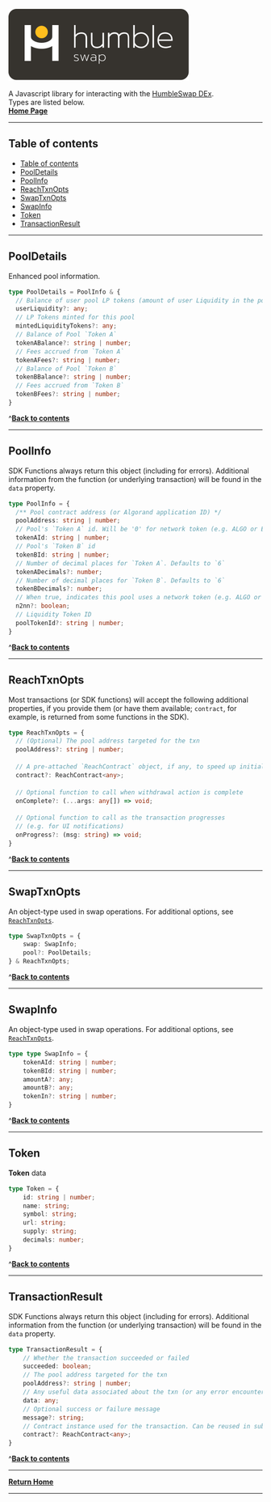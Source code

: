 [![logo][logo]](./index.md)

A Javascript library for interacting with the [HumbleSwap DEx](https://app.humble.sh).\
Types are listed below.\
[**Home Page**](./index.md)

---

## Table of contents
- [Table of contents](#table-of-contents)
- [PoolDetails](#pooldetails)
- [PoolInfo](#poolinfo)
- [ReachTxnOpts](#reachtxnopts)
- [SwapTxnOpts](#swaptxnopts)
- [SwapInfo](#swapinfo)
- [Token](#token)
- [TransactionResult](#transactionresult)

--- 

## PoolDetails 
Enhanced pool information.
```typescript
type PoolDetails = PoolInfo & {
  // Balance of user pool LP tokens (amount of user Liquidity in the pool) 
  userLiquidity?: any;
  // LP Tokens minted for this pool 
  mintedLiquidityTokens?: any;
  // Balance of Pool `Token A` 
  tokenABalance?: string | number;
  // Fees accrued from `Token A` 
  tokenAFees?: string | number;
  // Balance of Pool `Token B` 
  tokenBBalance?: string | number;
  // Fees accrued from `Token B` 
  tokenBFees?: string | number;
}
```
^[**Back to contents**](#table-of-contents)

---

## PoolInfo
SDK Functions always return this object (including for errors). Additional information from the function (or underlying transaction) will be found in the `data` property.
```typescript
type PoolInfo = {
  /** Pool contract address (or Algorand application ID) */
  poolAddress: string | number;
  // Pool's `Token A` id. Will be '0' for network token (e.g. ALGO or ETH)
  tokenAId: string | number;
  // Pool's `Token B` id
  tokenBId: string | number;
  // Number of decimal places for `Token A`. Defaults to `6`
  tokenADecimals?: number;
  // Number of decimal places for `Token B`. Defaults to `6`
  tokenBDecimals?: number;
  // When true, indicates this pool uses a network token (e.g. ALGO or ETH)
  n2nn?: boolean;
  // Liquidity Token ID
  poolTokenId?: string | number;
}
```
^[**Back to contents**](#table-of-contents)

---

## ReachTxnOpts
Most transactions (or SDK functions) will accept the following additional properties, if you provide them (or have them available; `contract`, for example, is returned from some functions in the SDK).
```typescript
type ReachTxnOpts = {
  // (Optional) The pool address targeted for the txn 
  poolAddress?: string | number;
  
  // A pre-attached `ReachContract` object, if any, to speed up initialization 
  contract?: ReachContract<any>;
  
  // Optional function to call when withdrawal action is complete 
  onComplete?: (...args: any[]) => void;

  // Optional function to call as the transaction progresses
  // (e.g. for UI notifications) 
  onProgress?: (msg: string) => void;
}
```
^[**Back to contents**](#table-of-contents)

---

## SwapTxnOpts
An object-type used in swap operations. For additional options, see [`ReachTxnOpts`](#reachtxnopts).
```typescript
type SwapTxnOpts = {
    swap: SwapInfo;
    pool?: PoolDetails;
} & ReachTxnOpts;
```
^[**Back to contents**](#table-of-contents)

---

## SwapInfo
An object-type used in swap operations. For additional options, see [`ReachTxnOpts`](#reachtxnopts).
```typescript
type type SwapInfo = {
    tokenAId: string | number;
    tokenBId: string | number;
    amountA?: any;
    amountB?: any;
    tokenIn?: string | number;
}
```
^[**Back to contents**](#table-of-contents)

---

## Token
**Token** data
```typescript
type Token = {
    id: string | number;
    name: string;
    symbol: string;
    url: string;
    supply: string;
    decimals: number;
}
```
^[**Back to contents**](#table-of-contents)

---

## TransactionResult
SDK Functions always return this object (including for errors). Additional information from the function (or underlying transaction) will be found in the `data` property.
```typescript
type TransactionResult = {
    // Whether the transaction succeeded or failed 
    succeeded: boolean;
    // The pool address targeted for the txn 
    poolAddress?: string | number;
    // Any useful data associated about the txn (or any error encountered) 
    data: any;
    // Optional success or failure message 
    message?: string;
    // Contract instance used for the transaction. Can be reused in subsequent calls. 
    contract?: ReachContract<any>;
}
```

^[**Back to contents**](#table-of-contents)

---

[**Return Home**](./index.md)

---

[logo]: ./logo-white.svg


